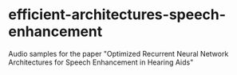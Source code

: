 # efficient-architectures-speech-enhancement
Audio samples for the paper "Optimized Recurrent Neural Network Architectures for Speech Enhancement in Hearing Aids"
